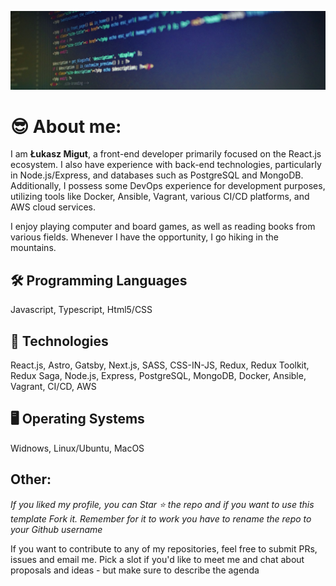 ![](./src/header.jpeg)

<h1 align="left">😎 About me:</h1>
  <p align="left">
    I am <b>Łukasz Migut</b>, a front-end developer primarily focused on the React.js ecosystem. I also have experience with back-end technologies, particularly in Node.js/Express, and databases such as PostgreSQL and MongoDB. Additionally, I possess some DevOps experience for development purposes, utilizing tools like Docker, Ansible, Vagrant, various CI/CD platforms, and AWS cloud services.
  </p>

  <p align="left">
    I enjoy playing computer and board games, as well as reading books from various fields. Whenever I have the opportunity, I go hiking in the mountains.
  </p>

<h2 align="left">🛠 Programming Languages</h2>
<p align="left">Javascript, Typescript, Html5/CSS</p>
 

<h2 align="left">🚀 Technologies</h2>
<p align="left">React.js, Astro, Gatsby, Next.js, SASS, CSS-IN-JS, Redux, Redux Toolkit, Redux Saga, Node.js, Express, PostgreSQL, MongoDB, Docker, Ansible, Vagrant, CI/CD, AWS </p>


<h2 align="left">🖥 Operating Systems</h2>
<p align="left"> Widnows, Linux/Ubuntu, MacOS <p>
  
<h2 align="left">Other:</h2>

*If you liked my profile, you can Star ⭐ the repo and if you want to use this template Fork it. Remember for it to work you have to rename the repo to your Github username*



If you want to contribute to any of my repositories, feel free to submit PRs, issues and email me. Pick a slot if you'd like to meet me and chat about proposals and ideas - but make sure to describe the agenda
  
